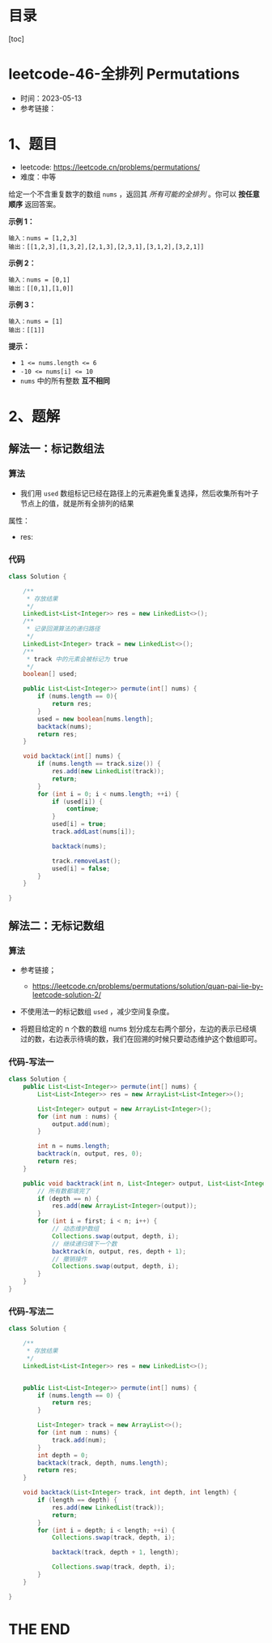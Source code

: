 # 目录

[toc]

# leetcode-46-全排列 Permutations

- 时间：2023-05-13
- 参考链接：



# 1、题目

- leetcode: https://leetcode.cn/problems/permutations/
- 难度：中等



给定一个不含重复数字的数组 `nums` ，返回其 *所有可能的全排列* 。你可以 **按任意顺序** 返回答案。



**示例 1：**

```
输入：nums = [1,2,3]
输出：[[1,2,3],[1,3,2],[2,1,3],[2,3,1],[3,1,2],[3,2,1]]
```

**示例 2：**

```
输入：nums = [0,1]
输出：[[0,1],[1,0]]
```

**示例 3：**

```
输入：nums = [1]
输出：[[1]]
```



**提示：**

+ `1 <= nums.length <= 6`
+ `-10 <= nums[i] <= 10`
+ `nums` 中的所有整数 **互不相同**



# 2、题解

## 解法一：标记数组法

### 算法

- 我们用 `used` 数组标记已经在路径上的元素避免重复选择，然后收集所有叶子节点上的值，就是所有全排列的结果

属性：

- res:

### 代码

```java
class Solution {

    /**
     * 存放结果
     */
    LinkedList<List<Integer>> res = new LinkedList<>();
    /**
     * 记录回溯算法的递归路径
     */
    LinkedList<Integer> track = new LinkedList<>();
    /**
     * track 中的元素会被标记为 true
     */
    boolean[] used;

    public List<List<Integer>> permute(int[] nums) {
        if (nums.length == 0){
            return res;
        }
        used = new boolean[nums.length];
        backtack(nums);
        return res;
    }

    void backtack(int[] nums) {
        if (nums.length == track.size()) {
            res.add(new LinkedList(track));
            return;
        }
        for (int i = 0; i < nums.length; ++i) {
            if (used[i]) {
                continue;
            }
            used[i] = true;
            track.addLast(nums[i]);

            backtack(nums);

            track.removeLast();
            used[i] = false;
        }
    }

}
```





## 解法二：无标记数组

### 算法

- 参考链接；
  - https://leetcode.cn/problems/permutations/solution/quan-pai-lie-by-leetcode-solution-2/

- 不使用法一的标记数组 `used` ，减少空间复杂度。
- 将题目给定的 n 个数的数组 nums 划分成左右两个部分，左边的表示已经填过的数，右边表示待填的数，我们在回溯的时候只要动态维护这个数组即可。



### 代码-写法一

```java
class Solution {
    public List<List<Integer>> permute(int[] nums) {
        List<List<Integer>> res = new ArrayList<List<Integer>>();

        List<Integer> output = new ArrayList<Integer>();
        for (int num : nums) {
            output.add(num);
        }

        int n = nums.length;
        backtrack(n, output, res, 0);
        return res;
    }

    public void backtrack(int n, List<Integer> output, List<List<Integer>> res, int depth) {
        // 所有数都填完了
        if (depth == n) {
            res.add(new ArrayList<Integer>(output));
        }
        for (int i = first; i < n; i++) {
            // 动态维护数组
            Collections.swap(output, depth, i);
            // 继续递归填下一个数
            backtrack(n, output, res, depth + 1);
            // 撤销操作
            Collections.swap(output, depth, i);
        }
    }
}
```



### 代码-写法二

```java
class Solution {

    /**
     * 存放结果
     */
    LinkedList<List<Integer>> res = new LinkedList<>();


    public List<List<Integer>> permute(int[] nums) {
        if (nums.length == 0) {
            return res;
        }

        List<Integer> track = new ArrayList<>();
        for (int num : nums) {
            track.add(num);
        }
        int depth = 0;
        backtack(track, depth, nums.length);
        return res;
    }

    void backtack(List<Integer> track, int depth, int length) {
        if (length == depth) {
            res.add(new LinkedList(track));
            return;
        }
        for (int i = depth; i < length; ++i) {
            Collections.swap(track, depth, i);

            backtack(track, depth + 1, length);

            Collections.swap(track, depth, i);
        }
    }

}
```





# THE END